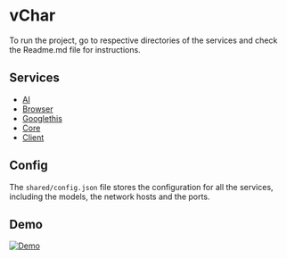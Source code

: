 # vChar

To run the project, go to respective directories of the services and check the Readme.md file for instructions.

## Services

- [AI](ai/Readme.md)
- [Browser](browser/Readme.md)
- [Googlethis](googlethis/README.md)
- [Core](core/Readme.md)
- [Client](client/README.md)

## Config

The `shared/config.json` file stores the configuration for all the services, including the models, the network hosts and the ports.

## Demo

[![Demo](http://img.youtube.com/vi/2qvMc0jYv6o/0.jpg)](http://www.youtube.com/watch?v=2qvMc0jYv6o "vChar - The AI Researcher")

